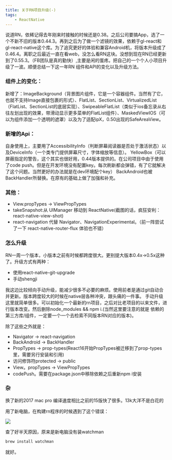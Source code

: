 ```yaml
---
title: 关于RN项目升级(-)
tags: 
	- ReactNative
---
```


说道RN，依稀记得去年刚来时接触的时候还是0.38。之后公司要搞App，选了一个不新不旧的版本0.44.3。再到之后为了做一个滤镜的效果，依赖于gl-react和gl-react-native这个库。为了追究更好的体验和兼容Android机，将版本升级成了0.46.4。离职之后最近一直在看web，没怎么看RN这块。没想到现在RN已经更新到了0.55.3。（FB团队是真的勤快）,主要是闲的蛋疼。把自己的一个个人小项目升级了一波。顺便总结一下这一年RN 组件和API的变化以及升级方法。

### 组件上的变化：
新增了：ImageBackground（背景图片组件，它是一个容器组件。当然有了它，也就不支持Image直接包裹的形式）、FlatList、SectionList、VirtualizedList（FlatList、SectionList的底层实现）、SwipeableFlatList（类似于ios备忘录从右往左划出现的效果，带滑动显示更多菜单的FlatList组件）、MaskedViewIOS（可以为组件添加一个透明的遮罩）以及为了适配ipX，0.50出现的SafeAreaView。

### 新增的Api：
自身使用上，主要用了AccessibilityInfo（判断屏幕阅读器是否处于激活状态）以及DeviceInfo（一个类专门提供屏幕尺寸，字体缩放等信息）。
YellowBox（可以屏蔽指定的警告，这个其实也很好用，0.44版本提供的。在公司项目中由于使用了code push。但是在开发环境没有配置key。每次刷新都会弹错，有了它就解决了这个问题。当然更好的办法就是在dev环境配个key）
BackAndroid也被BackHandler所替换。在原有的基础上做了加强和补充。

### 其他：

- View.propTypes -> ViewPropTypes
- takeSnapshot:从 UIManager 移动到 ReactNative(截图的话，疯狂安利：react-native-view-shot)
- react-navigation 代替 Navigator、NavigationExperimental。（前一阵尝试了一下 react-native-router-flux 体验也不错）

<!-- more -->

### 怎么升级
RN一周一个版本，小版本之前有时候都跨度很大。更别提大版本0.4x->0.5x这种了。升级方式有两种：
- 使用react-native-git-upgrade
- 手动shengji

我这边比较倾向手动升级，能减少很多不必要的麻烦。使用前者是通过git自动合并更新。版本跨度较大的时候在native层各种冲突，跟头痛的一件事。
手动升级这里就简单很多。可以初始化一个最新的rn项目，之后对比老项目的以来文件，进行版本改变。然后删除node_modules && npm i.(当然这里要注意的就是 依赖的第三方库/组件，一定要一个一个去检索不同版本RN对应的版本)。


除了这些之外就是：
- Navigator -> react-navigation
- BackAndroid -> BackHandler
- PropTypes -> prop-types(React16开始PropTypes被迁移到了prop-types里，需要另行安装和引用)
- 访问修饰符protected -> public
- View。propTypes -> ViewPropTypes
- codePush。需要在package.json中移除依赖之后重新npm i安装


### 杂

换了新的2017 mac pro 编译速度相比之前的15版快了很多。13k大洋不是白花的

用了新电脑，在构建rn程序的时候遇到了这个错误：

![](/assets/blogImg/20180428-01.jpg)

查了好半天原因，原来是新电脑没有装watchman

```bash
brew install watchman
```
就好。
